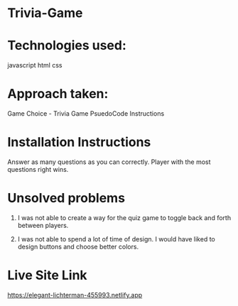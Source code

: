# Trivia-Game

# Technologies used:
javascript html css

# Approach taken:
Game Choice - Trivia Game PsuedoCode Instructions

# Installation Instructions
Answer as many questions as you can correctly. Player with the most questions right wins.

# Unsolved problems

1. I was not able to create a way for the quiz game to toggle back and forth between players.

2. I was not able to spend a lot of time of design. I would have liked to design buttons and choose better colors.

# Live Site Link
https://elegant-lichterman-455993.netlify.app



